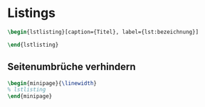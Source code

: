 # Listings

```Latex
\begin{lstlisting}[caption={Titel}, label={lst:bezeichnung}]

\end{lstlisting}
```

## Seitenumbrüche verhindern

```Latex
\begin{minipage}{\linewidth}
% lstlisting
\end{minipage}
